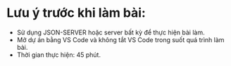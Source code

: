 # Lưu ý trước khi làm bài:

- Sử dụng JSON-SERVER hoặc server bất kỳ để thực hiện bài làm.
- Mở dự án bằng VS Code và không tắt VS Code trong suốt quá trình làm bài.
- Thời gian thực hiện: 45 phút.
